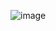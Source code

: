 ![image](https://user-images.githubusercontent.com/87349225/222535566-f49ea8de-66c2-41f7-9d8f-1df7c7825a28.png)


